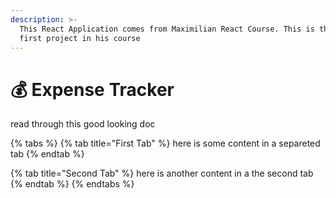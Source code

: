 ```yaml
---
description: >-
  This React Application comes from Maximilian React Course. This is the very
  first project in his course
---
```


# 💰 Expense Tracker

read through this good looking doc

{% tabs %}
{% tab title="First Tab" %}
here is some content in a separeted tab
{% endtab %}

{% tab title="Second Tab" %}
here is another content in a the second tab
{% endtab %}
{% endtabs %}

